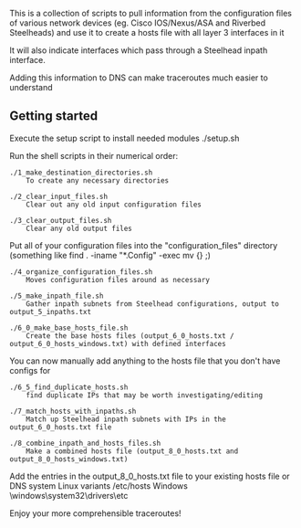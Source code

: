 This is a collection of scripts to pull information from the configuration files of various network devices (eg. Cisco IOS/Nexus/ASA and Riverbed Steelheads) and use it to create a hosts file with all layer 3 interfaces in it

It will also indicate interfaces which pass through a Steelhead inpath interface.

Adding this information to DNS can make traceroutes much easier to understand


Getting started
---------------
Execute the setup script to install needed modules
	./setup.sh

Run the shell scripts in their numerical order:

	./1_make_destination_directories.sh
		To create any necessary directories

	./2_clear_input_files.sh
		Clear out any old input configuration files

	./3_clear_output_files.sh
		Clear any old output files

Put all of your configuration files into the "configuration_files" directory
  (something like
    find . -iname "*.Config" -exec mv {} <full path to configuration_files> \;)

	./4_organize_configuration_files.sh
		Moves configuration files around as necessary

	./5_make_inpath_file.sh
		Gather inpath subnets from Steelhead configurations, output to output_5_inpaths.txt

	./6_0_make_base_hosts_file.sh
		Create the base hosts files (output_6_0_hosts.txt / output_6_0_hosts_windows.txt) with defined interfaces

You can now manually add anything to the hosts file that you don't have configs for

	./6_5_find_duplicate_hosts.sh
		find duplicate IPs that may be worth investigating/editing
	
	./7_match_hosts_with_inpaths.sh
		Match up Steelhead inpath subnets with IPs in the output_6_0_hosts.txt file

	./8_combine_inpath_and_hosts_files.sh
		Make a combined hosts file (output_8_0_hosts.txt and output_8_0_hosts_windows.txt)
 
 Add the entries in the output_8_0_hosts.txt file to your existing hosts file or DNS system
 	Linux variants
		/etc/hosts
 	Windows
		\windows\system32\drivers\etc

Enjoy your more comprehensible traceroutes!
